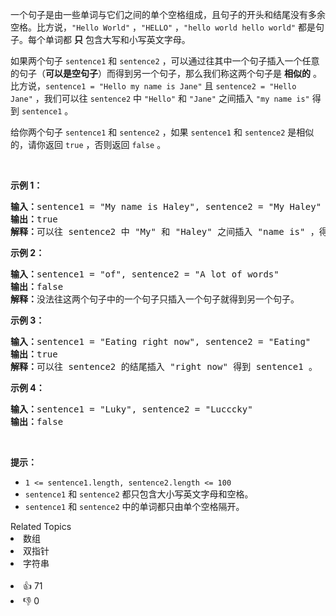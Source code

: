 <p>一个句子是由一些单词与它们之间的单个空格组成，且句子的开头和结尾没有多余空格。比方说，<code>"Hello World"</code>&nbsp;，<code>"HELLO"</code>&nbsp;，<code>"hello world hello world"</code>&nbsp;都是句子。每个单词都 <strong>只</strong>&nbsp;包含大写和小写英文字母。</p>

<p>如果两个句子&nbsp;<code>sentence1</code> 和&nbsp;<code>sentence2</code>&nbsp;，可以通过往其中一个句子插入一个任意的句子（<strong>可以是空句子</strong>）而得到另一个句子，那么我们称这两个句子是 <strong>相似的</strong>&nbsp;。比方说，<code>sentence1 = "Hello my name is Jane"</code> 且&nbsp;<code>sentence2 = "Hello Jane"</code>&nbsp;，我们可以往 <code>sentence2</code>&nbsp;中&nbsp;<code>"Hello"</code> 和&nbsp;<code>"Jane"</code>&nbsp;之间插入&nbsp;<code>"my name is"</code>&nbsp;得到 <code>sentence1</code>&nbsp;。</p>

<p>给你两个句子&nbsp;<code>sentence1</code> 和&nbsp;<code>sentence2</code>&nbsp;，如果<em>&nbsp;</em><code>sentence1</code> 和<em>&nbsp;</em><code>sentence2</code> 是相似的，请你返回&nbsp;<code>true</code>&nbsp;，否则返回&nbsp;<code>false</code>&nbsp;。</p>

<p>&nbsp;</p>

<p><strong>示例 1：</strong></p>

<pre><b>输入：</b>sentence1 = "My name is Haley", sentence2 = "My Haley"
<b>输出：</b>true
<b>解释：</b>可以往 sentence2 中 "My" 和 "Haley" 之间插入 "name is" ，得到 sentence1 。
</pre>

<p><strong>示例 2：</strong></p>

<pre><b>输入：</b>sentence1 = "of", sentence2 = "A lot of words"
<b>输出：</b>false
<strong>解释：</strong>没法往这两个句子中的一个句子只插入一个句子就得到另一个句子。
</pre>

<p><strong>示例 3：</strong></p>

<pre><b>输入：</b>sentence1 = "Eating right now", sentence2 = "Eating"
<b>输出：</b>true
<b>解释：</b>可以往 sentence2 的结尾插入 "right now" 得到 sentence1 。
</pre>

<p><strong>示例 4：</strong></p>

<pre><b>输入：</b>sentence1 = "Luky", sentence2 = "Lucccky"
<b>输出：</b>false
</pre>

<p>&nbsp;</p>

<p><strong>提示：</strong></p>

<ul> 
 <li><code>1 &lt;= sentence1.length, sentence2.length &lt;= 100</code></li> 
 <li><code>sentence1</code>&nbsp;和&nbsp;<code>sentence2</code>&nbsp;都只包含大小写英文字母和空格。</li> 
 <li><code>sentence1</code>&nbsp;和&nbsp;<code>sentence2</code>&nbsp;中的单词都只由单个空格隔开。</li> 
</ul>

<div><div>Related Topics</div><div><li>数组</li><li>双指针</li><li>字符串</li></div></div><br><div><li>👍 71</li><li>👎 0</li></div>